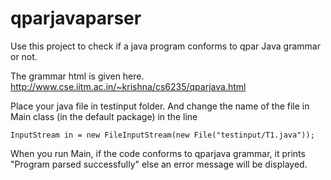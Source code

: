 # qparjavaparser
Use this project to check if a java program conforms to qpar Java grammar or not.

The grammar html is given here.
http://www.cse.iitm.ac.in/~krishna/cs6235/qparjava.html

Place your java file in testinput folder.
And change the name of the file in Main class (in the default package) in the line 
`````
InputStream in = new FileInputStream(new File("testinput/T1.java"));
`````

When you run Main, if the code conforms to qparjava grammar, it prints "Program parsed successfully" else an error message will be displayed.
